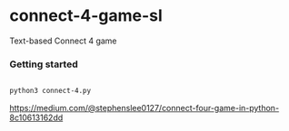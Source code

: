 # connect-4-game-sl
Text-based Connect 4 game

### Getting started
```bash

python3 connect-4.py

```

https://medium.com/@stephenslee0127/connect-four-game-in-python-8c10613162dd
